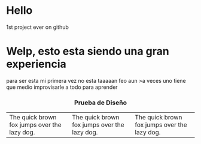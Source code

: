 # Hello
1st project ever on github
<h1>Welp, esto esta siendo una gran experiencia</h1>
<bold>para ser esta mi primera vez no esta taaaaan feo</bold>
<italic>aun</italic>
>a veces uno tiene que medio improvisarle a todo para aprender
<h3><center>Prueba de Diseño</center></h3>
<table>
<tr>
<td width="33%"">
The quick brown fox jumps over the lazy dog.
</td>
<td width="33%">
The quick brown fox jumps over the lazy dog.
</td>
<td width="33%">
The quick brown fox jumps over the lazy dog.
</td>
</tr>
</table>
